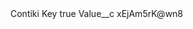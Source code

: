 <?xml version="1.0" encoding="UTF-8"?>
<CustomMetadata xmlns="http://soap.sforce.com/2006/04/metadata" xmlns:xsi="http://www.w3.org/2001/XMLSchema-instance" xmlns:xsd="http://www.w3.org/2001/XMLSchema">
    <label>Contiki Key</label>
    <protected>true</protected>
    <values>
        <field>Value__c</field>
        <value xsi:type="xsd:string">xEjAm5rK@wn8</value>
    </values>
</CustomMetadata>
